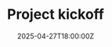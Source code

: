 ---
title: Project kickoff
linkTitle: Project kickoff
date: '2025-04-27T18:00:00Z'
weight: 1
description: Kickoff procedure includes pre-meeting preparation, team introductions,
  project objectives, documentation collection, strategic planning, project management
  setup, and follow-up actions for regular check-ins and execution.
draft: false
ref: project-kickoff
---